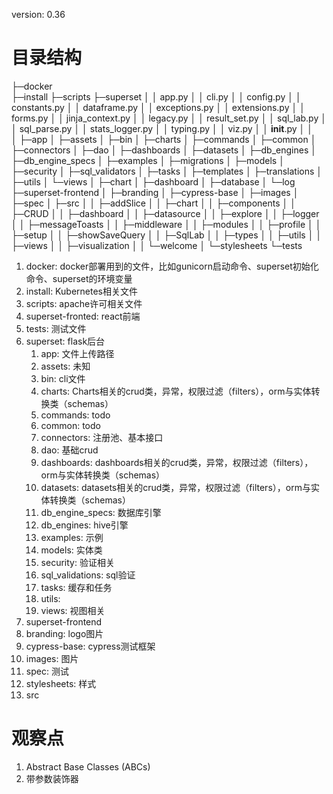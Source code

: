 version: 0.36
# 目录结构
├─docker      
├─install
├─scripts
├─superset
│  │  app.py
│  │  cli.py
│  │  config.py
│  │  constants.py
│  │  dataframe.py
│  │  exceptions.py
│  │  extensions.py
│  │  forms.py
│  │  jinja_context.py
│  │  legacy.py
│  │  result_set.py
│  │  sql_lab.py
│  │  sql_parse.py
│  │  stats_logger.py
│  │  typing.py
│  │  viz.py
│  │  __init__.py
│  │  
│  ├─app
│  ├─assets
│  ├─bin
│  ├─charts
│  ├─commands
│  ├─common
│  ├─connectors
│  ├─dao
│  ├─dashboards
│  ├─datasets
│  ├─db_engines
│  ├─db_engine_specs
│  ├─examples
│  ├─migrations
│  ├─models
│  ├─security
│  ├─sql_validators
│  ├─tasks
│  ├─templates
│  ├─translations
│  ├─utils
│  └─views
│     ├─chart
│     ├─dashboard
│     ├─database
│     └─log
├─superset-frontend
│  ├─branding
│  ├─cypress-base
│  ├─images
│  ├─spec
│  ├─src
│  │  ├─addSlice
│  │  ├─chart
│  │  ├─components
│  │  ├─CRUD
│  │  ├─dashboard
│  │  ├─datasource
│  │  ├─explore
│  │  ├─logger
│  │  ├─messageToasts
│  │  ├─middleware
│  │  ├─modules
│  │  ├─profile
│  │  ├─setup
│  │  ├─showSaveQuery
│  │  ├─SqlLab
│  │  ├─types
│  │  ├─utils
│  │  ├─views
│  │  ├─visualization
│  │  └─welcome
│  └─stylesheets
└─tests
1. docker: docker部署用到的文件，比如gunicorn启动命令、superset初始化命令、superset的环境变量
2. install: Kubernetes相关文件
3. scripts: apache许可相关文件
4. superset-fronted: react前端
5. tests: 测试文件
6. superset: flask后台
   1. app: 文件上传路径
   2. assets: 未知
   3. bin: cli文件
   4. charts: Charts相关的crud类，异常，权限过滤（filters），orm与实体转换类（schemas）
   5. commands: todo
   6. common: todo
   7. connectors: 注册池、基本接口
   8. dao: 基础crud
   9. dashboards: dashboards相关的crud类，异常，权限过滤（filters），orm与实体转换类（schemas）
   10. datasets: datasets相关的crud类，异常，权限过滤（filters），orm与实体转换类（schemas）
   11. db_engine_specs: 数据库引擎
   12. db_engines: hive引擎
   13. examples: 示例
   14. models: 实体类
   15. security: 验证相关
   16. sql_validations: sql验证
   17. tasks: 缓存和任务
   18. utils: 
   19. views: 视图相关
7.  superset-frontend
   20. branding: logo图片
   21. cypress-base: cypress测试框架
   22. images: 图片
   23. spec: 测试
   24. stylesheets: 样式
   25. src

# 观察点
1. Abstract Base Classes (ABCs)
2. 带参数装饰器